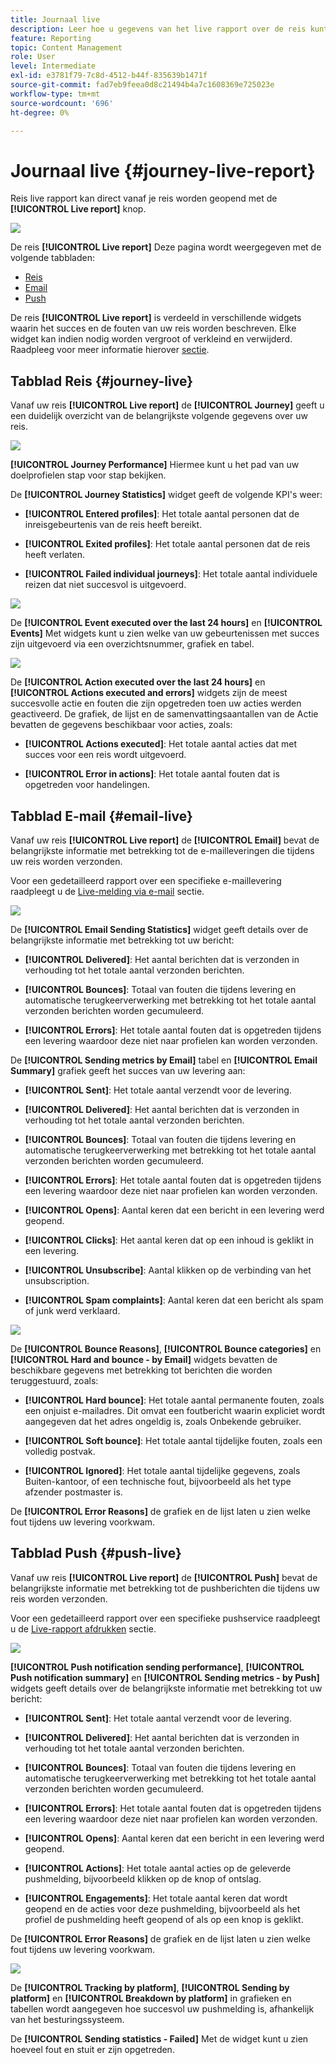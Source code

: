 ```yaml
---
title: Journaal live
description: Leer hoe u gegevens van het live rapport over de reis kunt gebruiken
feature: Reporting
topic: Content Management
role: User
level: Intermediate
exl-id: e3781f79-7c8d-4512-b44f-835639b1471f
source-git-commit: fad7eb9feea0d8c21494b4a7c1608369e725023e
workflow-type: tm+mt
source-wordcount: '696'
ht-degree: 0%

---
```


# Journaal live {#journey-live-report}

Reis live rapport kan direct vanaf je reis worden geopend met de **[!UICONTROL Live report]** knop.

![](assets/report_1.png)

De reis **[!UICONTROL Live report]** Deze pagina wordt weergegeven met de volgende tabbladen:

* [Reis](#journey-live)
* [Email](#email-live)
* [Push](#push-live)

De reis **[!UICONTROL Live report]** is verdeeld in verschillende widgets waarin het succes en de fouten van uw reis worden beschreven. Elke widget kan indien nodig worden vergroot of verkleind en verwijderd. Raadpleeg voor meer informatie hierover [sectie](live-report.md#modify-dashboard).

## Tabblad Reis {#journey-live}

Vanaf uw reis **[!UICONTROL Live report]** de **[!UICONTROL Journey]** geeft u een duidelijk overzicht van de belangrijkste volgende gegevens over uw reis.

![](assets/report_journey_2.png)

**[!UICONTROL Journey Performance]** Hiermee kunt u het pad van uw doelprofielen stap voor stap bekijken.

De **[!UICONTROL Journey Statistics]** widget geeft de volgende KPI&#39;s weer:

* **[!UICONTROL Entered profiles]**: Het totale aantal personen dat de inreisgebeurtenis van de reis heeft bereikt.

* **[!UICONTROL Exited profiles]**: Het totale aantal personen dat de reis heeft verlaten.

* **[!UICONTROL Failed individual journeys]**: Het totale aantal individuele reizen dat niet succesvol is uitgevoerd.

![](assets/report_journey_3.png)

De **[!UICONTROL Event executed over the last 24 hours]** en **[!UICONTROL Events]** Met widgets kunt u zien welke van uw gebeurtenissen met succes zijn uitgevoerd via een overzichtsnummer, grafiek en tabel.

![](assets/report_journey_4.png)

De **[!UICONTROL Action executed over the last 24 hours]** en **[!UICONTROL Actions executed and errors]** widgets zijn de meest succesvolle actie en fouten die zijn opgetreden toen uw acties werden geactiveerd. De grafiek, de lijst en de samenvattingsaantallen van de Actie bevatten de gegevens beschikbaar voor acties, zoals:

* **[!UICONTROL Actions executed]**: Het totale aantal acties dat met succes voor een reis wordt uitgevoerd.

* **[!UICONTROL Error in actions]**: Het totale aantal fouten dat is opgetreden voor handelingen.

<!--
![](assets/live_report_7.png)

>[!NOTE]
>
>The Offers widgets and metrics are only available if a decision was inserted in an email. For more information on Decision Management, refer to this [page](../offers/get-started/starting-offer-decisioning.md).

The **[!UICONTROL Offers statistic]** and **[!UICONTROL Offers statistics]** over time widgets measure your offer's success and impact on your targeted audience. It detail the main information relative to your message with KPIs:

* **[!UICONTROL Offer sent]**: Total number of sends for the offer.

* **[!UICONTROL Offer impression]**: Number of times the offer was opened in a delivery.

* **[!UICONTROL Offer clicks]**: Number of times an offer was clicked on in a delivery.
-->

## Tabblad E-mail {#email-live}

Vanaf uw reis **[!UICONTROL Live report]** de **[!UICONTROL Email]** bevat de belangrijkste informatie met betrekking tot de e-mailleveringen die tijdens uw reis worden verzonden.

Voor een gedetailleerd rapport over een specifieke e-maillevering raadpleegt u de [Live-melding via e-mail](email-live-report.md) sectie.

![](assets/report_email_1.png)

De **[!UICONTROL Email Sending Statistics]** widget geeft details over de belangrijkste informatie met betrekking tot uw bericht:

* **[!UICONTROL Delivered]**: Het aantal berichten dat is verzonden in verhouding tot het totale aantal verzonden berichten.

* **[!UICONTROL Bounces]**: Totaal van fouten die tijdens levering en automatische terugkeerverwerking met betrekking tot het totale aantal verzonden berichten worden gecumuleerd.

* **[!UICONTROL Errors]**: Het totale aantal fouten dat is opgetreden tijdens een levering waardoor deze niet naar profielen kan worden verzonden.

De **[!UICONTROL Sending metrics by Email]** tabel en **[!UICONTROL Email Summary]** grafiek geeft het succes van uw levering aan:

* **[!UICONTROL Sent]**: Het totale aantal verzendt voor de levering.

* **[!UICONTROL Delivered]**: Het aantal berichten dat is verzonden in verhouding tot het totale aantal verzonden berichten.

* **[!UICONTROL Bounces]**: Totaal van fouten die tijdens levering en automatische terugkeerverwerking met betrekking tot het totale aantal verzonden berichten worden gecumuleerd.

* **[!UICONTROL Errors]**: Het totale aantal fouten dat is opgetreden tijdens een levering waardoor deze niet naar profielen kan worden verzonden.

* **[!UICONTROL Opens]**: Aantal keren dat een bericht in een levering werd geopend.

* **[!UICONTROL Clicks]**: Het aantal keren dat op een inhoud is geklikt in een levering.

* **[!UICONTROL Unsubscribe]**: Aantal klikken op de verbinding van het unsubscription.

* **[!UICONTROL Spam complaints]**: Aantal keren dat een bericht als spam of junk werd verklaard.

![](assets/report_email_2.png)

De **[!UICONTROL Bounce Reasons]**, **[!UICONTROL Bounce categories]** en **[!UICONTROL Hard and bounce - by Email]** widgets bevatten de beschikbare gegevens met betrekking tot berichten die worden teruggestuurd, zoals:

* **[!UICONTROL Hard bounce]**: Het totale aantal permanente fouten, zoals een onjuist e-mailadres. Dit omvat een foutbericht waarin expliciet wordt aangegeven dat het adres ongeldig is, zoals Onbekende gebruiker.

* **[!UICONTROL Soft bounce]**: Het totale aantal tijdelijke fouten, zoals een volledig postvak.

* **[!UICONTROL Ignored]**: Het totale aantal tijdelijke gegevens, zoals Buiten-kantoor, of een technische fout, bijvoorbeeld als het type afzender postmaster is.

De **[!UICONTROL Error Reasons]** de grafiek en de lijst laten u zien welke fout tijdens uw levering voorkwam.

## Tabblad Push {#push-live}

Vanaf uw reis **[!UICONTROL Live report]** de **[!UICONTROL Push]** bevat de belangrijkste informatie met betrekking tot de pushberichten die tijdens uw reis worden verzonden.

Voor een gedetailleerd rapport over een specifieke pushservice raadpleegt u de [Live-rapport afdrukken](push-live-report.md) sectie.

![](assets/report_push_1.png)

**[!UICONTROL Push notification sending performance]**, **[!UICONTROL Push notification summary]** en **[!UICONTROL Sending metrics - by Push]** widgets geeft details over de belangrijkste informatie met betrekking tot uw bericht:

* **[!UICONTROL Sent]**: Het totale aantal verzendt voor de levering.

* **[!UICONTROL Delivered]**: Het aantal berichten dat is verzonden in verhouding tot het totale aantal verzonden berichten.

* **[!UICONTROL Bounces]**: Totaal van fouten die tijdens levering en automatische terugkeerverwerking met betrekking tot het totale aantal verzonden berichten worden gecumuleerd.

* **[!UICONTROL Errors]**: Het totale aantal fouten dat is opgetreden tijdens een levering waardoor deze niet naar profielen kan worden verzonden.

* **[!UICONTROL Opens]**: Aantal keren dat een bericht in een levering werd geopend.

* **[!UICONTROL Actions]**: Het totale aantal acties op de geleverde pushmelding, bijvoorbeeld klikken op de knop of ontslag.

* **[!UICONTROL Engagements]**: Het totale aantal keren dat wordt geopend en de acties voor deze pushmelding, bijvoorbeeld als het profiel de pushmelding heeft geopend of als op een knop is geklikt.

De **[!UICONTROL Error Reasons]** de grafiek en de lijst laten u zien welke fout tijdens uw levering voorkwam.

![](assets/report_push_2.png)

De **[!UICONTROL Tracking by platform]**, **[!UICONTROL Sending by platform]** en **[!UICONTROL Breakdown by platform]** in grafieken en tabellen wordt aangegeven hoe succesvol uw pushmelding is, afhankelijk van het besturingssysteem.

De **[!UICONTROL Sending statistics - Failed]** Met de widget kunt u zien hoeveel fout en stuit er zijn opgetreden.
